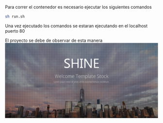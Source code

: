 Para correr el contenedor es necesario ejecutar los siguientes comandos

```bash
sh run.sh
```

Una vez ejecutado los comandos se estaran ejecutando en el localhost
puerto 80

El proyecto se debe de observar de esta manera
![Proyecto](./doc/ArchLinux_2021-04-17_12-55-24.png)
